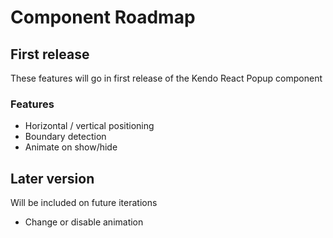 # Component Roadmap

## First release

These features will go in first release of the Kendo React Popup component

### Features

- Horizontal / vertical positioning
- Boundary detection
- Animate on show/hide

## Later version

Will be included on future iterations

- Change or disable animation
